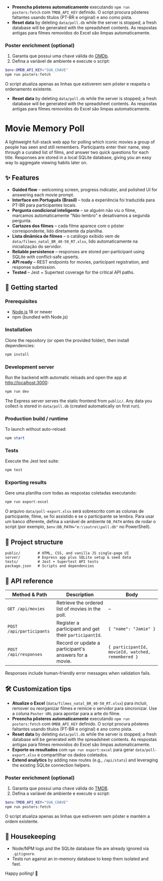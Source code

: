 - **Preencha pôsteres automaticamente** executando `npm run posters:fetch` com `TMDB_API_KEY` definido. O script procura pôsteres faltantes usando títulos (PT-BR e original) e ano como pista.
- **Reset data** by deleting `data/poll.db` while the server is stopped; a fresh database will be generated with the spreadsheet contents. As respostas antigas para filmes removidos do Excel são limpas automaticamente.

### Poster enrichment (optional)

1. Garanta que possui uma chave válida do [OMDb](https://www.omdbapi.com/).
2. Defina a variável de ambiente e execute o script:

```powershell
$env:OMDB_API_KEY="SUA_CHAVE"
npm run posters:fetch
```

O script atualiza apenas as linhas que estiverem sem pôster e respeita o ordenamento existente.

- **Reset data** by deleting `data/poll.db` while the server is stopped; a fresh database will be generated with the spreadsheet contents. As respostas antigas para filmes removidos do Excel são limpas automaticamente.
# Movie Memory Poll

A lightweight full-stack web app for polling which iconic movies a group of people has seen and still remembers. Participants enter their name, step through a curated list of films, and answer two quick questions for each title. Responses are stored in a local SQLite database, giving you an easy way to aggregate viewing habits later on.

## ✨ Features

- **Guided flow** – welcoming screen, progress indicator, and polished UI for answering each movie prompt.
- **Interface em Português (Brasil)** – toda a experiência foi traduzida para PT-BR para participantes locais.
- **Pergunta condicional inteligente** – se alguém não viu o filme, marcamos automaticamente "Não lembro" e desativamos a segunda pergunta.
- **Cartazes dos filmes** – cada filme aparece com o pôster correspondente, lido diretamente da planilha.
- **Lista dinâmica de filmes** – o catálogo exibido vem de `data/filmes_natal_BR_40-50_RT.xlsx`, lido automaticamente na inicialização do servidor.
- **Reliable persistence** – responses are stored per-participant using SQLite with conflict-safe upserts.
- **API ready** – REST endpoints for movies, participant registration, and response submission.
- **Tested** – Jest + Supertest coverage for the critical API paths.

## 🚀 Getting started

### Prerequisites

- [Node.js](https://nodejs.org/) 18 or newer
- npm (bundled with Node.js)

### Installation

Clone the repository (or open the provided folder), then install dependencies:

```powershell
npm install
```

### Development server

Run the backend with automatic reloads and open the app at <http://localhost:3000>:

```powershell
npm run dev
```

The Express server serves the static frontend from `public/`. Any data you collect is stored in `data/poll.db` (created automatically on first run).

### Production build / runtime

To launch without auto-reload:

```powershell
npm start
```

### Tests

Execute the Jest test suite:

```powershell
npm test
```

### Exporting results

Gere uma planilha com todas as respostas coletadas executando:

```powershell
npm run export:excel
```

O arquivo `data/poll-export.xlsx` será sobrescrito com as colunas de participante, filme, se foi assistido e se o participante se lembra. Para usar um banco diferente, defina a variável de ambiente `DB_PATH` antes de rodar o script (por exemplo, `$env:DB_PATH="e:\\outro\\poll.db"` no PowerShell).

## 🧱 Project structure

```
public/        # HTML, CSS, and vanilla JS single-page UI
server/        # Express app plus SQLite setup & seed data
tests/         # Jest + Supertest API tests
package.json   # Scripts and dependencies
```

## 📡 API reference

| Method & Path          | Description                                           | Body                                      |
|------------------------|-------------------------------------------------------|-------------------------------------------|
| `GET /api/movies`      | Retrieve the ordered list of movies in the poll.      | –                                         |
| `POST /api/participants` | Register a participant and get their `participantId`. | `{ "name": "Jamie" }`                    |
| `POST /api/responses`  | Record or update a participant's answers for a movie. | `{ participantId, movieId, watched, remembered }` |

Responses include human-friendly error messages when validation fails.

## 🛠 Customization tips

- **Atualize o Excel** (`data/filmes_natal_BR_40-50_RT.xlsx`) para incluir, remover ou reorganizar filmes e reinicie o servidor para sincronizar. Use a coluna `Poster URL` para apontar para a arte do filme.
- **Preencha pôsteres automaticamente** executando `npm run posters:fetch` com `OMDB_API_KEY` definido. O script procura pôsteres faltantes usando títulos (PT-BR e original) e ano como pista.
- **Reset data** by deleting `data/poll.db` while the server is stopped; a fresh database will be generated with the spreadsheet contents. As respostas antigas para filmes removidos do Excel são limpas automaticamente.
- **Exporte os resultados** com `npm run export:excel` para gerar `data/poll-export.xlsx` e compartilhar os dados coletados.
- **Extend analytics** by adding new routes (e.g., `/api/stats`) and leveraging the existing SQLite connection helpers.

### Poster enrichment (optional)

1. Garanta que possui uma chave válida do [TMDB](https://www.themoviedb.org/).
2. Defina a variável de ambiente e execute o script:

```powershell
$env:TMDB_API_KEY="SUA_CHAVE"
npm run posters:fetch
```

O script atualiza apenas as linhas que estiverem sem pôster e mantém a ordem existente.

## 🧹 Housekeeping

- Node/NPM logs and the SQLite database file are already ignored via `.gitignore`.
- Tests run against an in-memory database to keep them isolated and fast.

Happy polling! 🍿
